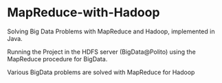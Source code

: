 # MapReduce-with-Hadoop
Solving Big Data Problems with MapReduce and Hadoop, implemented in Java.

Running the Project in the HDFS server (BigData@Polito) using the MapReduce procedure for BigData.

Various BigData problems are solved with MapReduce for Hadoop
